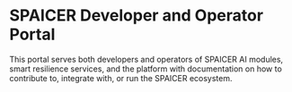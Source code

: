 # SPAICER Developer and Operator Portal

This portal serves both developers and operators of SPAICER AI modules, smart resilience services, and the platform with documentation on how to contribute to, integrate with, or run the SPAICER ecosystem.